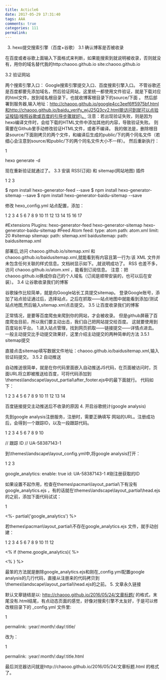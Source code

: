 ```yaml
---
title: Acticle6
date: 2017-05-29 17:31:40
tags: AAA
comments: true
categories: 111
permalink:
---
```

3. hexo提交搜索引擎（百度+谷歌）
3.1 确认博客是否被收录

在百度或者谷歌上面输入下面格式来判断，如果能搜索到就说明被收录，否则就没有，用你的域名替代我的http:chaooo.github.io
site:chaooo.github.io<!-- more -->

3.2 验证网站

两个搜索引擎入口：
Google搜索引擎提交入口、百度搜索引擎入口。
不管谷歌还是百度都要先添加域名，然后验证网站，这里统一都使用文件验证，就是下载对应的html文件，放到域名根目录下，也就收博客根目录下的source/下面 。
然后部署到服务器,输入地址：http://chaooo.github.io/google4cc3eef6ff5975bf.html和http://chaooo.github.io/baidu_verify_wjJ25Q3cv2.html能访问到就可以点验证按钮(按照谷歌或百度的引导步骤就好)。
注意：若出现验证失败，则是因为hexo编译文件时，会给下载的HTML文件中添加其他的内容，导致验证失败。
则需要在Github里手动修改验证HTML文件，或者不编译。
我的做法是，删除根目录source/下面刚拷贝的两个文件，和编译后生成的public/下的两个同名文件（若细心会注意到source/和public/下的两个同名文件大小不一样）。
然后重新执行：

1



hexo generate -d

现在重新验证就通过了。
3.3 安装 RSS(订阅) 和 sitemap(网站地图) 插件

1
2
3



$ npm install hexo-generator-feed --save
$ npm install hexo-generator-sitemap --save
$ npm install hexo-generator-baidu-sitemap --save

修改 hexo_config.yml 站点配置，添加：

1
2
3
4
5
6
7
8
9
10
11
12
13
14
15
16
17



#Extensions
Plugins:
  hexo-generator-feed
  hexo-generator-sitemap
  hexo-generator-baidu-sitemap
#Feed Atom
feed:
  type: atom
  path: atom.xml
  limit: 20
#sitemap
sitemap:
  path: sitemap.xml
baidusitemap:
  path: baidusitemap.xml

部署后,访问 chaooo.github.io/sitemap.xml 和 chaooo.github.io/baidusitemap.xml,就能看到有内容且第一行为:该 XML 文件并未包含任何关联的样式信息。文档树显示如下。,就说明成功了。
RSS 也差不多，访问 chaooo.github.io/atom.xml ，能看到订阅信息。
注意：把chaooo.github.io换成你自己的个人域名（订阅是顺带安装的，也可以后在安装）。
3.4 让谷歌收录我们的博客

谷歌操作比较简单，就是向Google站长工具提交sitemap。
登录Google账号，添加了站点验证通过后，选择站点，之后在抓取——站点地图中就能看到添加/测试站点地图,然后输入sitemap.xml点击提交。
3.5 让百度收录我们的博客

正常情况，是要等百度爬虫来爬到你的网站，才会被收录。
但是github屏蔽了百度爬虫目前，所以我们要主动出击，我们自己把网站提交给百度。
这就要使用到百度站长平台。
1.进入站点管理，找到网页抓取——链接提交——详情点进去。
一般主动提交比手动提交效果好，这里介绍主动提交的两种简单的方法
3.5.1 sitemap提交

直接点击sitemap填写数据文件地址：chaooo.github.io/baidusitemap.xml,输入验证码提交。
3.5.2 自动推送

自动推送很简单，就是在你代码里面嵌入自动推送JS代码，在页面被访问时，页面URL将立即被推送给百度，可将代码添加到\themes\landscape\layout\_partial\after_footer.ejs中的最下面就行。
代码如下：

1
2
3
4
5
6
7
8
9
10
11
12
13
14



<script>
(function(){
    var bp = document.createElement('script');
    var curProtocol = window.location.protocol.split(':')[0];
    if (curProtocol === 'https') {
        bp.src = 'https://zz.bdstatic.com/linksubmit/push.js';
    }
    else {
        bp.src = 'http://push.zhanzhang.baidu.com/push.js';
    }
    var s = document.getElementsByTagName("script")[0];
    s.parentNode.insertBefore(bp, s);
})();
</script>

百度链接提交主动推送后不收录的原因
4. 开启谷歌统计(google analysis)

先到google analysis注册服务，注册时，需要正确填写 网站的URL。注册成功后，会得到一个跟踪ID，以及一段跟踪代码。

1
2
3
4
5
6
7
8
9
10



// 跟踪 ID
// UA-58387143-1
<script>
  (function(i,s,o,g,r,a,m){i['GoogleAnalyticsObject']=r;i[r]=i[r]||function(){
  (i[r].q=i[r].q||[]).push(arguments)},i[r].l=1*new Date();a=s.createElement(o),
  m=s.getElementsByTagName(o)[0];a.async=1;a.src=g;m.parentNode.insertBefore(a,m)
  })(window,document,'script','https://www.google-analytics.com/analytics.js','ga');
  ga('create', 'UA-58387143-1', 'auto');
  ga('send', 'pageview');
</script>

到\themes\landscape\layout\_config.yml中,将google analysis打开：

1
2
3



google_analytics:
  enable: true
  id: UA-58387143-1 #刚注册获取的ID

如果设置不起作用，检查在themes\pacman\layout\_partial\下有没有google_analytics.ejs ，有的话就在\themes\landscape\layout\_partial\head.ejs的</head>之前，添加下面代码试试：

1



<%- partial('google_analytics') %>

若themes\pacman\layout\_partial\不存在google_analytics.ejs 文件，就手动创建：

1
2
3
4
5
6
7
8
9
10
11
12



<% if (theme.google_analytics){ %>
<!-- Google Analytics -->
<script type="text/javascript">
(function(i,s,o,g,r,a,m){i['GoogleAnalyticsObject']=r;i[r]=i[r]||function(){
(i[r].q=i[r].q||[]).push(arguments)},i[r].l=1*new Date();a=s.createElement(o),
m=s.getElementsByTagName(o)[0];a.async=1;a.src=g;m.parentNode.insertBefore(a,m)
})(window,document,'script','//www.google-analytics.com/analytics.js','ga');
ga('create', '<%= theme.google_analytics %>', 'auto');
ga('send', 'pageview');
</script>
<!-- End Google Analytics -->
<% } %>

最笨的方法就是删除google_analytics.ejs和刚在_config.yml配置google analysis的几行代码，直接从注册来的代码拷贝到\themes\landscape\layout\_partial\head.ejs的</head>之前。
5. 文章永久链接

默认文章链结是以: http://chaooo.github.io/2016/05/24/文章标题/ 的格式，末尾没有.html结尾，有点动态页面的感觉，好像对搜索引擎不太友好，于是可以修改根目录下的 _config.yml 文件里:

1



permalink: :year/:month/:day/:title/

改为：

1



permalink: :year/:month/:day/:title.html

最后浏览器访问就是http://chaooo.github.io/2016/05/24/文章标题.html 的格式了。